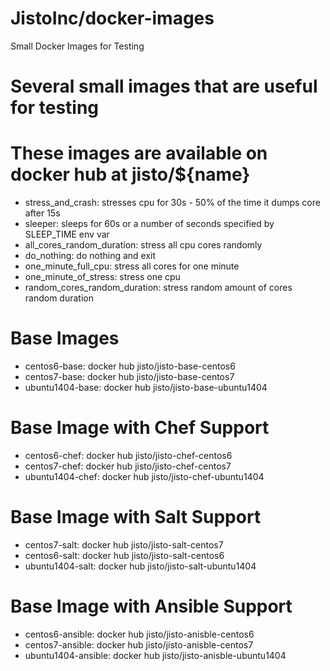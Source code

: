 # JistoInc/docker-images
Small Docker Images for Testing

# Several small images that are useful for testing 

# These images are available on docker hub at jisto/${name}

* stress_and_crash: stresses cpu for 30s - 50% of the time it dumps core after 15s
* sleeper: sleeps for 60s or a number of seconds specified by SLEEP_TIME env var
* all_cores_random_duration: stress all cpu cores randomly
* do_nothing: do nothing and exit
* one_minute_full_cpu: stress all cores for one minute 
* one_minute_of_stress: stress one cpu
* random_cores_random_duration: stress random amount of cores random duration

# Base Images
* centos6-base:        docker hub jisto/jisto-base-centos6
* centos7-base:        docker hub jisto/jisto-base-centos7
* ubuntu1404-base:     docker hub jisto/jisto-base-ubuntu1404

# Base Image with Chef Support
* centos6-chef:        docker hub jisto/jisto-chef-centos6
* centos7-chef:        docker hub jisto/jisto-chef-centos7
* ubuntu1404-chef:     docker hub jisto/jisto-chef-ubuntu1404

# Base Image with Salt Support
* centos7-salt:        docker hub jisto/jisto-salt-centos7
* centos6-salt:        docker hub jisto/jisto-salt-centos6
* ubuntu1404-salt:     docker hub jisto/jisto-salt-ubuntu1404

# Base Image with Ansible Support
* centos6-ansible:     docker hub jisto/jisto-anisble-centos6
* centos7-ansible:     docker hub jisto/jisto-anisble-centos7
* ubuntu1404-ansible:  docker hub jisto/jisto-anisble-ubuntu1404
